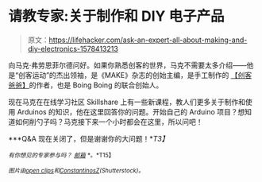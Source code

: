 # 请教专家:关于制作和 DIY 电子产品

> 原文：<https://lifehacker.com/ask-an-expert-all-about-making-and-diy-electronics-1578413213>

向马克·弗劳恩菲尔德问好。如果你熟悉创客的世界，马克不需要太多介绍——他是“创客运动”的杰出领袖，是《MAKE》杂志的创始主编，是手工制作的 [【创客爸爸】](https://www.amazon.com/dp/054411454X?asc_campaign=InlineText&asc_refurl=https://lifehacker.com/ask-an-expert-all-about-making-and-diy-electronics-1578413213&asc_source=&linkCode=ogi&psc=1&smid=A27SBMZTKG1FOT&tag=kinjalifehackerlink-20&th=1)的作者，也是 Boing Boing 的联合创始人。



现在马克在在线学习社区 Skillshare 上有一些新课程，教人们更多关于制作和使用 Arduinos 的知识，他在这里回答你的问题。开始自己的 Arduino 项目？想知道如何削勺子吗？马克接下来一个小时都会在这里，所以问吧！

***Q&A 现在关闭了，但是谢谢你的大问题！**T3】*

<small>*有你想见的专家参与吗？*</small> [<small>*邮箱*</small>](mailto:andy@lifehacker.com) <small>*。*T15】</small>

*<small>图片由</small>*[*<small>open clips</small>*](http://pixabay.com/en/circuit-board-electronic-158374/)*<small>和</small>*[*<small>ConstantinosZ</small>*](http://www.shutterstock.com/pic.mhtml?id=130637366&src=id)*<small>(Shutterstock)。</small>*